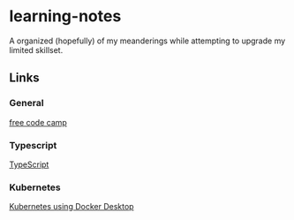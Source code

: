 # learning-notes
A organized (hopefully) of my meanderings while attempting to upgrade my limited skillset.
## Links
### General
[free code camp](https://www.freecodecamp.org/learn)
### Typescript
[TypeScript](https://www.typescriptlang.org)
### Kubernetes
[Kubernetes using Docker Desktop](https://birthday.play-with-docker.com/kubernetes-docker-desktop/)
